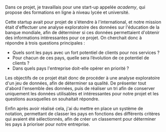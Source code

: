 Dans ce projet, je travaillais pour une start-up appelée *academy*, qui propose des formations en ligne à niveau lycée et université.

Cette startup avait pour projet de s'étendre à l'international, et notre mission était d'effectuer une analyse exploratoire des données sur l'éducation de la banque mondiale, afin de déterminer si ces données
permettaient d'obtenir des informations intéressantes pour ce projet. On cherchait donc à répondre à trois questions principales : 

 - Quels sont les pays avec un fort potentiel de clients pour nos services ?
 - Pour chacun de ces pays, quelle sera l’évolution de ce potentiel de clients ?
 - Dans quels pays l'entreprise doit-elle opérer en priorité ?

Les objectifs de ce projet était donc de procéder à une analyse exploratoire d'un jeu de données, afin de déterminer sa qualité. De présenter tout d'abord l'ensemble des données, puis de 
réaliser un tri afin de conserver uniquement les données utilisables et intéressantes pour notre projet et les questions auxsquelles on souhaitait répondre.

Enfin après avoir réalisé cela, j'ai du mettre en place un système de notation, permettant de classer les pays en fonctions des différents critères qui avaient été sélectionnés, afin de créer un classement
pour déterminer les pays à prioriser pour notre entreprise.
